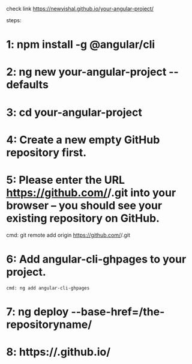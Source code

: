 check link https://newvishal.github.io/your-angular-project/

steps:
 # 1: npm install -g @angular/cli
 # 2: ng new your-angular-project --defaults
 # 3: cd your-angular-project
 # 4: Create a new empty GitHub repository first.
 # 5: Please enter the URL https://github.com/<username>/<repositoryname>.git into your browser – you should see your existing         repository on GitHub.
  cmd: git remote add origin https://github.com/<username>/<repositoryname>.git
 # 6: Add angular-cli-ghpages to your project.
    cmd: ng add angular-cli-ghpages
 # 7: ng deploy --base-href=/the-repositoryname/
 # 8: https://<username>.github.io/<repositoryname>
  
